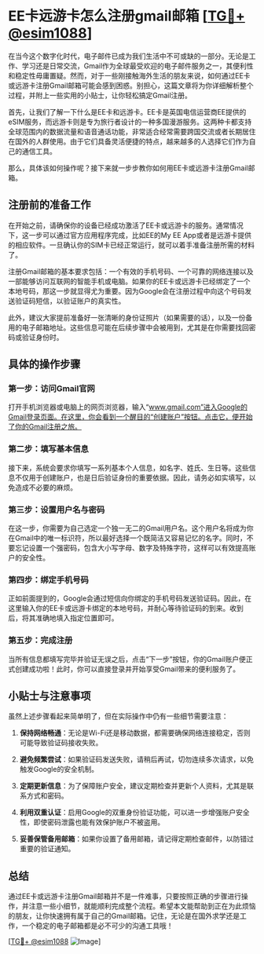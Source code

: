# EE卡远游卡怎么注册gmail邮箱 [[TG💪+ @esim1088](https://t.me/s/esim1088)]

在当今这个数字化时代，电子邮件已成为我们生活中不可或缺的一部分。无论是工作、学习还是日常交流，Gmail作为全球最受欢迎的电子邮件服务之一，其便利性和稳定性毋庸置疑。然而，对于一些刚接触海外生活的朋友来说，如何通过EE卡或远游卡注册Gmail邮箱可能会感到困惑。别担心，这篇文章将为你详细解析整个过程，并附上一些实用的小贴士，让你轻松搞定Gmail注册。

首先，让我们了解一下什么是EE卡和远游卡。EE卡是英国电信运营商EE提供的eSIM服务，而远游卡则是专为旅行者设计的一种多国漫游服务。这两种卡都支持全球范围内的数据流量和语音通话功能，非常适合经常需要跨国交流或者长期居住在国外的人群使用。由于它们具备灵活便捷的特点，越来越多的人选择它们作为自己的通信工具。

那么，具体该如何操作呢？接下来就一步步教你如何用EE卡或远游卡注册Gmail邮箱。

## 注册前的准备工作

在开始之前，请确保你的设备已经成功激活了EE卡或远游卡的服务。通常情况下，这一步可以通过官方应用程序完成，比如EE的My EE App或者是远游卡提供的相应软件。一旦确认你的SIM卡已经正常运行，就可以着手准备注册所需的材料了。

注册Gmail邮箱的基本要求包括：一个有效的手机号码、一个可靠的网络连接以及一部能够访问互联网的智能手机或电脑。如果你的EE卡或远游卡已经绑定了一个本地号码，那这一步就显得尤为重要。因为Google会在注册过程中向这个号码发送验证码短信，以验证账户的真实性。

此外，建议大家提前准备好一张清晰的身份证照片（如果需要的话），以及一份备用的电子邮箱地址。这些信息可能在后续步骤中会被用到，尤其是在你需要找回密码或验证身份时。

## 具体的操作步骤

### 第一步：访问Gmail官网

打开手机浏览器或电脑上的网页浏览器，输入“www.gmail.com”进入Google的Gmail登录页面。在这里，你会看到一个醒目的“创建账户”按钮。点击它，便开始了你的Gmail注册之旅。

### 第二步：填写基本信息

接下来，系统会要求你填写一系列基本个人信息，如名字、姓氏、生日等。这些信息不仅用于创建账户，也是日后验证身份的重要依据。因此，请务必如实填写，以免造成不必要的麻烦。

### 第三步：设置用户名与密码

在这一步，你需要为自己选定一个独一无二的Gmail用户名。这个用户名将成为你在Gmail中的唯一标识符，所以最好选择一个既简洁又容易记忆的名字。同时，不要忘记设置一个强密码，包含大小写字母、数字及特殊字符，这样可以有效提高账户的安全性。

### 第四步：绑定手机号码

正如前面提到的，Google会通过短信向你绑定的手机号码发送验证码。因此，在这里输入你的EE卡或远游卡绑定的本地号码，并耐心等待验证码的到来。收到后，将其准确地填入指定位置即可。

### 第五步：完成注册

当所有信息都填写完毕并验证无误之后，点击“下一步”按钮，你的Gmail账户便正式创建成功啦！此时，你可以直接登录并开始享受Gmail带来的便利服务了。

## 小贴士与注意事项

虽然上述步骤看起来简单明了，但在实际操作中仍有一些细节需要注意：

1. **保持网络畅通**：无论是Wi-Fi还是移动数据，都需要确保网络连接稳定，否则可能导致验证码接收失败。
   
2. **避免频繁尝试**：如果验证码发送失败，请稍后再试，切勿连续多次请求，以免触发Google的安全机制。

3. **定期更新信息**：为了保障账户安全，建议定期检查并更新个人资料，尤其是联系方式和密码。

4. **利用双重认证**：启用Google的双重身份验证功能，可以进一步增强账户安全性，即使密码泄露也能有效保护账户不被盗用。

5. **妥善保管备用邮箱**：如果你设置了备用邮箱，请记得定期检查邮件，以防错过重要的验证通知。

## 总结

通过EE卡或远游卡注册Gmail邮箱并不是一件难事，只要按照正确的步骤进行操作，并注意一些小细节，就能顺利完成整个流程。希望本文能帮助到正在为此烦恼的朋友，让你快速拥有属于自己的Gmail邮箱。记住，无论是在国外求学还是工作，一个稳定的电子邮箱都是必不可少的沟通工具哦！

[[TG💪+ @esim1088](https://t.me/s/esim1088) ![Image](https://i.postimg.cc/4NQfJmqS/Snipaste-2025-05-13-00-14-12.png)]